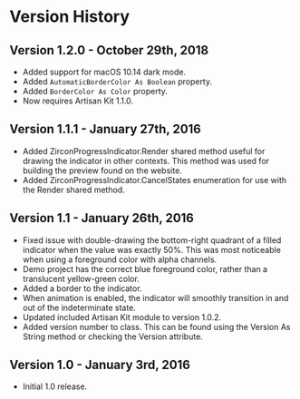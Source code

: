 # Version History

## Version 1.2.0 - October 29th, 2018

- Added support for macOS 10.14 dark mode.
- Added `AutomaticBorderColor As Boolean` property.
- Added `BorderColor As Color` property.
- Now requires Artisan Kit 1.1.0.

## Version 1.1.1 - January 27th, 2016

- Added ZirconProgressIndicator.Render shared method useful for drawing the indicator in other contexts. This method was used for building the preview found on the website.
- Added ZirconProgressIndicator.CancelStates enumeration for use with the Render shared method.

## Version 1.1 - January 26th, 2016

- Fixed issue with double-drawing the bottom-right quadrant of a filled indicator when the value was exactly 50%. This was most noticeable when using a foreground color with alpha channels.
- Demo project has the correct blue foreground color, rather than a translucent yellow-green color.
- Added a border to the indicator.
- When animation is enabled, the indicator will smoothly transition in and out of the indeterminate state.
- Updated included Artisan Kit module to version 1.0.2.
- Added version number to class. This can be found using the Version As String method or checking the Version attribute.

## Version 1.0 - January 3rd, 2016

- Initial 1.0 release.